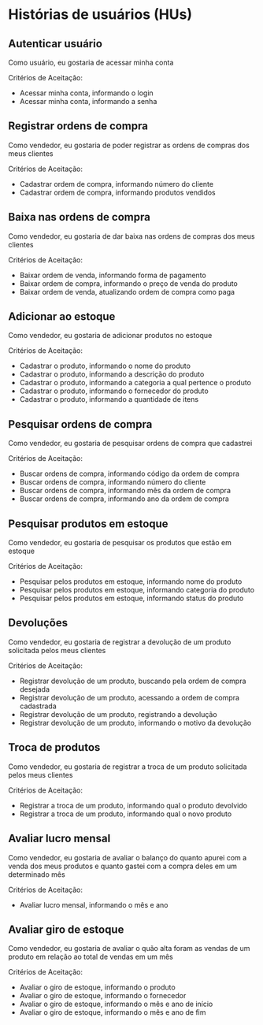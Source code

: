 # Histórias de usuários (HUs)

## Autenticar usuário

Como usuário, eu gostaria de acessar minha conta

Critérios de Aceitação:
- Acessar minha conta, informando o login
- Acessar minha conta, informando a senha


## Registrar ordens de compra

Como vendedor, eu gostaria de poder registrar as ordens de compras dos meus clientes

Critérios de Aceitação:
- Cadastrar ordem de compra, informando número do cliente
- Cadastrar ordem de compra, informando produtos vendidos


## Baixa nas ordens de compra

Como vendedor, eu gostaria de dar baixa nas ordens de compras dos meus clientes

Critérios de Aceitação:
- Baixar ordem de venda, informando forma de pagamento
- Baixar ordem de compra, informando o preço de venda do produto
- Baixar ordem de venda, atualizando ordem de compra como paga

## Adicionar ao estoque

Como vendedor, eu gostaria de adicionar produtos no estoque

Critérios de Aceitação:
- Cadastrar o produto, informando o nome do produto
- Cadastrar o produto, informando a descrição do produto
- Cadastrar o produto, informando a categoria a qual pertence o produto
- Cadastrar o produto, informando o fornecedor do produto
- Cadastrar o produto, informando a quantidade de itens

## Pesquisar ordens de compra

Como vendedor, eu gostaria de pesquisar ordens de compra que cadastrei

Critérios de Aceitação:
- Buscar ordens de compra, informando código da ordem de compra
- Buscar ordens de compra, informando número do cliente 
- Buscar ordens de compra, informando mês da ordem de compra
- Buscar ordens de compra, informando ano da ordem de compra

## Pesquisar produtos em estoque

Como vendedor, eu gostaria de pesquisar os produtos que estão em estoque

Critérios de Aceitação:
- Pesquisar pelos produtos em estoque, informando nome do produto
- Pesquisar pelos produtos em estoque, informando categoria do produto
- Pesquisar pelos produtos em estoque, informando status do produto

## Devoluções

Como vendedor, eu gostaria de registrar a devolução de um produto solicitada pelos meus clientes

Critérios de Aceitação:
- Registrar devolução de um produto, buscando pela ordem de compra desejada
- Registrar devolução de um produto, acessando a ordem de compra cadastrada
- Registrar devolução de um produto, registrando a devolução
- Registrar devolução de um produto, informando o motivo da devolução

## Troca de produtos

Como vendedor, eu gostaria de registrar a troca de um produto solicitada pelos meus clientes

Critérios de Aceitação:
- Registrar a troca de um produto, informando qual o produto devolvido
- Registrar a troca de um produto, informando qual o novo produto

## Avaliar lucro mensal

Como vendedor, eu gostaria de avaliar o balanço do quanto apurei com a venda dos meus produtos e quanto gastei com a compra deles em um determinado mês

Critérios de Aceitação:
- Avaliar lucro mensal, informando o mês e ano

## Avaliar giro de estoque

Como vendedor, eu gostaria de avaliar o quão alta foram as vendas de um produto em relação ao total de vendas em um mês

Critérios de Aceitação:
- Avaliar o giro de estoque, informando o produto
- Avaliar o giro de estoque, informando o fornecedor
- Avaliar o giro de estoque, informando o mês e ano de início
- Avaliar o giro de estoque, informando o mês e ano de fim